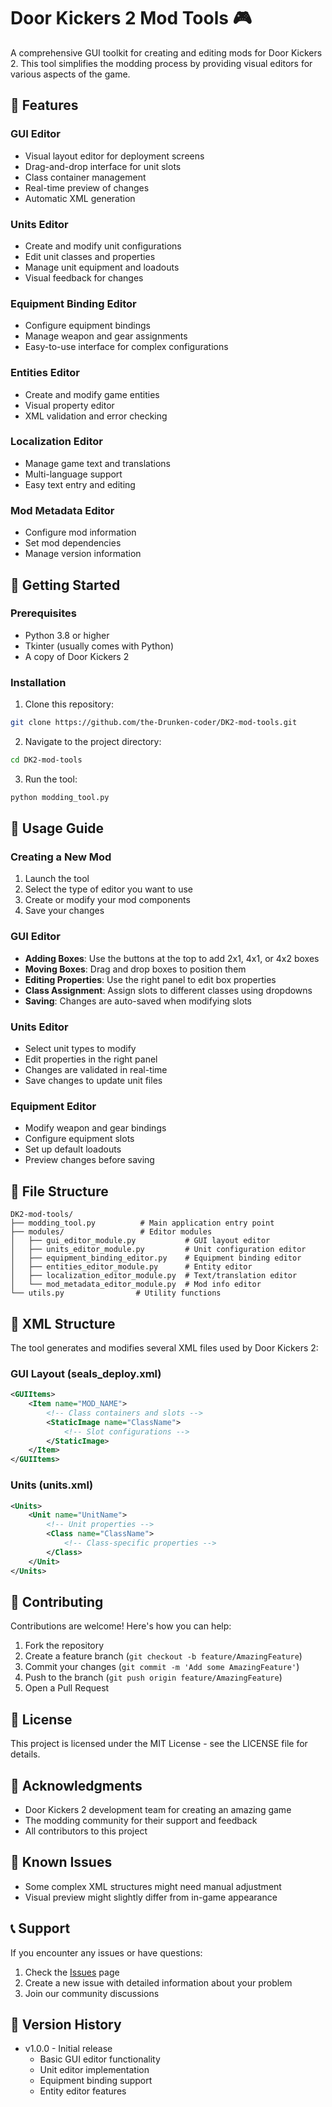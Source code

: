 # Door Kickers 2 Mod Tools 🎮

A comprehensive GUI toolkit for creating and editing mods for Door Kickers 2. This tool simplifies the modding process by providing visual editors for various aspects of the game.

## 🌟 Features

### GUI Editor
- Visual layout editor for deployment screens
- Drag-and-drop interface for unit slots
- Class container management
- Real-time preview of changes
- Automatic XML generation

### Units Editor
- Create and modify unit configurations
- Edit unit classes and properties
- Manage unit equipment and loadouts
- Visual feedback for changes

### Equipment Binding Editor
- Configure equipment bindings
- Manage weapon and gear assignments
- Easy-to-use interface for complex configurations

### Entities Editor
- Create and modify game entities
- Visual property editor
- XML validation and error checking

### Localization Editor
- Manage game text and translations
- Multi-language support
- Easy text entry and editing

### Mod Metadata Editor
- Configure mod information
- Set mod dependencies
- Manage version information

## 🚀 Getting Started

### Prerequisites
- Python 3.8 or higher
- Tkinter (usually comes with Python)
- A copy of Door Kickers 2

### Installation
1. Clone this repository:
```bash
git clone https://github.com/the-Drunken-coder/DK2-mod-tools.git
```

2. Navigate to the project directory:
```bash
cd DK2-mod-tools
```

3. Run the tool:
```bash
python modding_tool.py
```

## 📖 Usage Guide

### Creating a New Mod
1. Launch the tool
2. Select the type of editor you want to use
3. Create or modify your mod components
4. Save your changes

### GUI Editor
- **Adding Boxes**: Use the buttons at the top to add 2x1, 4x1, or 4x2 boxes
- **Moving Boxes**: Drag and drop boxes to position them
- **Editing Properties**: Use the right panel to edit box properties
- **Class Assignment**: Assign slots to different classes using dropdowns
- **Saving**: Changes are auto-saved when modifying slots

### Units Editor
- Select unit types to modify
- Edit properties in the right panel
- Changes are validated in real-time
- Save changes to update unit files

### Equipment Editor
- Modify weapon and gear bindings
- Configure equipment slots
- Set up default loadouts
- Preview changes before saving

## 🔧 File Structure
```
DK2-mod-tools/
├── modding_tool.py          # Main application entry point
├── modules/                 # Editor modules
│   ├── gui_editor_module.py           # GUI layout editor
│   ├── units_editor_module.py         # Unit configuration editor
│   ├── equipment_binding_editor.py    # Equipment binding editor
│   ├── entities_editor_module.py      # Entity editor
│   ├── localization_editor_module.py  # Text/translation editor
│   └── mod_metadata_editor_module.py  # Mod info editor
└── utils.py                # Utility functions
```

## 🎯 XML Structure
The tool generates and modifies several XML files used by Door Kickers 2:

### GUI Layout (seals_deploy.xml)
```xml
<GUIItems>
    <Item name="MOD_NAME">
        <!-- Class containers and slots -->
        <StaticImage name="ClassName">
            <!-- Slot configurations -->
        </StaticImage>
    </Item>
</GUIItems>
```

### Units (units.xml)
```xml
<Units>
    <Unit name="UnitName">
        <!-- Unit properties -->
        <Class name="ClassName">
            <!-- Class-specific properties -->
        </Class>
    </Unit>
</Units>
```

## 🤝 Contributing
Contributions are welcome! Here's how you can help:

1. Fork the repository
2. Create a feature branch (`git checkout -b feature/AmazingFeature`)
3. Commit your changes (`git commit -m 'Add some AmazingFeature'`)
4. Push to the branch (`git push origin feature/AmazingFeature`)
5. Open a Pull Request

## 📝 License
This project is licensed under the MIT License - see the LICENSE file for details.

## 🙏 Acknowledgments
- Door Kickers 2 development team for creating an amazing game
- The modding community for their support and feedback
- All contributors to this project

## 🐛 Known Issues
- Some complex XML structures might need manual adjustment
- Visual preview might slightly differ from in-game appearance

## 📞 Support
If you encounter any issues or have questions:
1. Check the [Issues](https://github.com/the-Drunken-coder/DK2-mod-tools/issues) page
2. Create a new issue with detailed information about your problem
3. Join our community discussions

## 🔄 Version History
- v1.0.0 - Initial release
  - Basic GUI editor functionality
  - Unit editor implementation
  - Equipment binding support
  - Entity editor features 